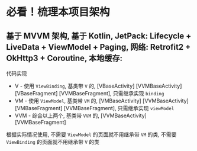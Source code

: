 # 必看！梳理本项目架构

## 基于 MVVM 架构, 基于 Kotlin, JetPack: Lifecycle + LiveData + ViewModel + Paging, 网络: Retrofit2 + OkHttp3 + Coroutine, 本地缓存: 

代码实现

- V - 使用 `ViewBinding`, 基类带 `V` 的, [VBaseActivity] [VVMBaseActivity] [VBaseFragment] [VVMBaseFragment], 只需继承实现 `binding`
- VM - 使用 `ViewModel`, 基类带 `VM` 的, [VMBaseActivity] [VVMBaseActivity] [VMBaseFragment] [VVMBaseFragment], 只需继承实现 `viewModel`
- VVM - 综合以上两个, 基类带 `VVM` 的, [VVMBaseActivity] [VVMBaseFragment]

根据实际情况使用, 不需要 `ViewModel` 的页面就不用继承带 `VM` 的类, 不需要 `ViewBinding` 的页面就不用继承带 `V` 的类

